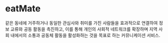# eatMate
같은 동네에 거주하거나 동일한 관심사와 취미를 가진 사람들을 효과적으로 연결하여 정보 교류와 공동 활동을 촉진하고, 이를 통해 개인의 사회적 네트워크를 확장하며 지역 사회 내에서의 소통과 공동체 활동을 활성화하는 것을 목표로 하는 커뮤니케이션 서비스.
